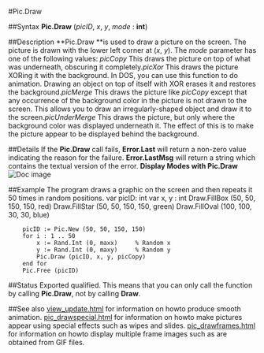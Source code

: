 
#Pic.Draw

##Syntax
**Pic.Draw** (*picID*, *x*, *y*, *mode* : **int**)

##Description
**Pic.Draw **is used to draw a picture on the screen. The picture is drawn with the lower left corner at (*x*, *y*).
The *mode* parameter has one of the following values:
*picCopy* This draws the picture on top of what was underneath, obscuring it completely.*picXor* This draws the picture XORing it with the background. In DOS, you can use this function to do animation. Drawing an object on top of itself with XOR erases it and restores the background.*picMerge* This draws the picture like *picCopy* except that any occurrence of the background color in the picture is not drawn to the screen. This allows you to draw an irregularly-shaped object and draw it to the screen.*picUnderMerge* This draws the picture, but only where the background color was displayed underneath it. The effect of this is to make the picture appear to be displayed behind the background.

##Details
If the **Pic.Draw** call fails, **Error.Last** will return a non-zero value indicating the reason for the failure. **Error.LastMsg** will return a string which contains the textual version of the error.
**Display Modes with Pic.Draw**
![Doc image](pic_draw01.gif)

##Example
The program draws a graphic on the screen and then repeats it 50 times in random positions.
        var picID: int
        var x, y : int
        Draw.FillBox (50, 50, 150, 150, red)
        Draw.FillStar (50, 50, 150, 150, green)
        Draw.FillOval (100, 100, 30, 30, blue)
        
        picID := Pic.New (50, 50, 150, 150)
        for i : 1 .. 50
            x := Rand.Int (0, maxx)     % Random x
            y := Rand.Int (0, maxy)     % Random y
            Pic.Draw (picID, x, y, picCopy)
        end for
        Pic.Free (picID)
##Status
Exported qualified.
This means that you can only call the function by calling **Pic.Draw**, not by calling **Draw**.

##See also
[view_update.html](View.Update) for information on howto produce smooth animation.
[pic_drawspecial.html](Pic.DrawSpecial) for information on howto make pictures appear using special effects such as wipes and slides.
[pic_drawframes.html](Pic.DrawFrames) for information on howto display multiple frame images such as are obtained from GIF files.
